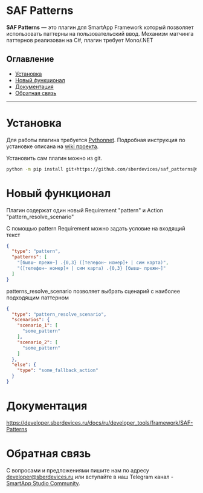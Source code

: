 # SAF Patterns

**SAF Patterns** — это плагин для SmartApp Framework который позволяет использовать паттерны на пользовательский ввод.
Механизм матчинга паттернов реализован на C#, плагин требует Mono/.NET

## Оглавление
   * [Установка](#Установка)
   * [Новый функционал](#Новый)
   * [Документация](#Документация)
   * [Обратная связь](#Обратная)

____

# Установка

Для работы плагина требуется [Pythonnet](http://pythonnet.github.io). Подробная инструкция по установке описана на [wiki проекта](https://github.com/pythonnet/pythonnet/wiki/Installation).

Установить сам плагин можно из git.

```bash
python -m pip install git+https://github.com/sberdevices/saf_patterns@main
```

# Новый функционал

Плагин содержат один новый Requirement "pattern" и Action "pattern_resolve_scenario"

С помощью pattern Requirement можно задать условие на входящий текст

```json
{
  "type": "pattern",
  "patterns": [
    "[бывш~ прежн~] .{0,3} ([телефон~ номер]+ | сим карта)",
    "([телефон~ номер]+ | сим карта) .{0,3} [бывш~ прежн~]"
  ]
}
```
patterns_resolve_scenario позволяет выбрать сценарий с наиболее подходящим паттерном

```json
{
  "type": "pattern_resolve_scenario",
  "scenarios": {
    "scenario_1": [
      "some_pattern"
    ],
    "scenario_2": [
      "some_pattern"
    ]
  },
  "else": {
    "type": "some_fallback_action"
  }
}
```

# Документация

https://developer.sberdevices.ru/docs/ru/developer_tools/framework/SAF-Patterns

# Обратная связь

C вопросами и предложениями пишите нам по адресу developer@sberdevices.ru или вступайте в наш Telegram канал - [SmartApp Studio Community](https://t.me/smartapp_studio). 
